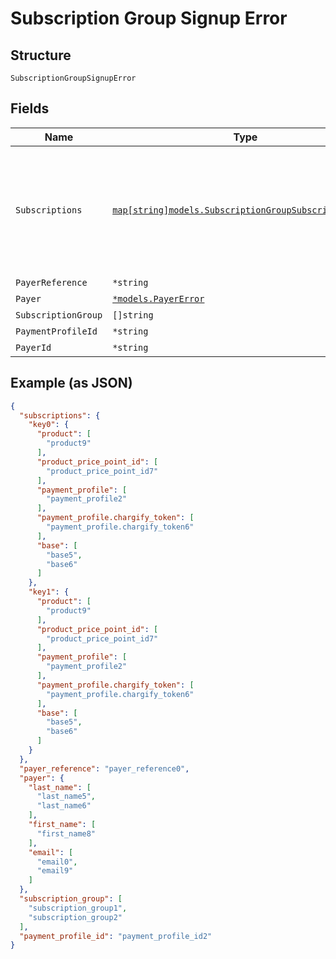 
# Subscription Group Signup Error

## Structure

`SubscriptionGroupSignupError`

## Fields

| Name | Type | Tags | Description |
|  --- | --- | --- | --- |
| `Subscriptions` | [`map[string]models.SubscriptionGroupSubscriptionError`](../../doc/models/subscription-group-subscription-error.md) | Optional | Object that as key have subscription position in request subscriptions array and as value subscription errors object. |
| `PayerReference` | `*string` | Optional | - |
| `Payer` | [`*models.PayerError`](../../doc/models/payer-error.md) | Optional | - |
| `SubscriptionGroup` | `[]string` | Optional | - |
| `PaymentProfileId` | `*string` | Optional | - |
| `PayerId` | `*string` | Optional | - |

## Example (as JSON)

```json
{
  "subscriptions": {
    "key0": {
      "product": [
        "product9"
      ],
      "product_price_point_id": [
        "product_price_point_id7"
      ],
      "payment_profile": [
        "payment_profile2"
      ],
      "payment_profile.chargify_token": [
        "payment_profile.chargify_token6"
      ],
      "base": [
        "base5",
        "base6"
      ]
    },
    "key1": {
      "product": [
        "product9"
      ],
      "product_price_point_id": [
        "product_price_point_id7"
      ],
      "payment_profile": [
        "payment_profile2"
      ],
      "payment_profile.chargify_token": [
        "payment_profile.chargify_token6"
      ],
      "base": [
        "base5",
        "base6"
      ]
    }
  },
  "payer_reference": "payer_reference0",
  "payer": {
    "last_name": [
      "last_name5",
      "last_name6"
    ],
    "first_name": [
      "first_name8"
    ],
    "email": [
      "email0",
      "email9"
    ]
  },
  "subscription_group": [
    "subscription_group1",
    "subscription_group2"
  ],
  "payment_profile_id": "payment_profile_id2"
}
```

